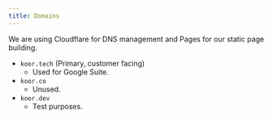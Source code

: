 ```yaml
---
title: Domains
---
```


We are using Cloudflare for DNS management and Pages for our static page building.

* `koor.tech` (Primary, customer facing)
    * Used for Google Suite.
* `koor.co`
    * Unused.
* `koor.dev`
    * Test purposes.
